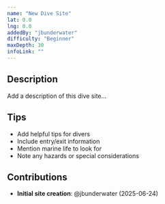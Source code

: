 ```yaml
---
name: "New Dive Site"
lat: 0.0
lng: 0.0
addedBy: "jbunderwater"
difficulty: "Beginner"
maxDepth: 30
infoLink: ""
---
```


## Description
Add a description of this dive site...

## Tips
- Add helpful tips for divers
- Include entry/exit information
- Mention marine life to look for
- Note any hazards or special considerations
## Contributions
- **Initial site creation**: @jbunderwater (2025-06-24)